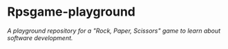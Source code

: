 # Rpsgame-playground

*A playground repository for a "Rock, Paper, Scissors" game to learn about software development.*
